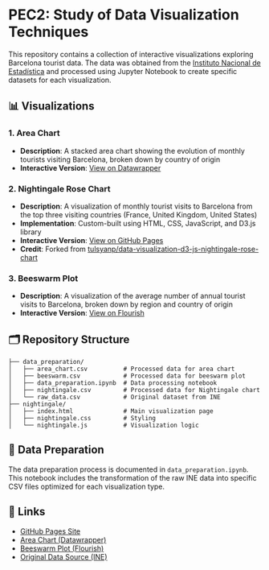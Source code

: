 # PEC2: Study of Data Visualization Techniques

This repository contains a collection of interactive visualizations exploring Barcelona tourist data. The data was obtained from the <a href="https://www.ine.es/jaxiT3/Tabla.htm?t=52048" target="_blank">Instituto Nacional de Estadística</a> and processed using Jupyter Notebook to create specific datasets for each visualization.

## 📊 Visualizations

### 1. Area Chart
- **Description**: A stacked area chart showing the evolution of monthly tourists visiting Barcelona, broken down by country of origin
- **Interactive Version**: <a href="https://datawrapper.dwcdn.net/hxr40/1/" target="_blank">View on Datawrapper</a>

### 2. Nightingale Rose Chart
- **Description**: A visualization of monthly tourist visits to Barcelona from the top three visiting countries (France, United Kingdom, United States)
- **Implementation**: Custom-built using HTML, CSS, JavaScript, and D3.js library
- **Interactive Version**: <a href="https://tim-thorp.github.io/" target="_blank">View on GitHub Pages</a>
- **Credit**: Forked from <a href="https://github.com/tulsyanp/data-visualization-d3-js-nightingale-rose-chart" target="_blank">tulsyanp/data-visualization-d3-js-nightingale-rose-chart</a>

### 3. Beeswarm Plot
- **Description**: A visualization of the average number of annual tourist visits to Barcelona, broken down by region and country of origin
- **Interactive Version**: <a href="https://public.flourish.studio/visualisation/20216708/" target="_blank">View on Flourish</a>

## 🗂️ Repository Structure

```
├── data_preparation/
│   ├── area_chart.csv          # Processed data for area chart
│   ├── beeswarm.csv            # Processed data for beeswarm plot
│   ├── data_preparation.ipynb  # Data processing notebook
│   ├── nightingale.csv         # Processed data for Nightingale chart
│   └── raw_data.csv            # Original dataset from INE
├── nightingale/
│   ├── index.html              # Main visualization page
│   ├── nightingale.css         # Styling
│   └── nightingale.js          # Visualization logic
```

## 📝 Data Preparation

The data preparation process is documented in `data_preparation.ipynb`. This notebook includes the transformation of the raw INE data into specific CSV files optimized for each visualization type.

## 🔗 Links

- <a href="https://tim-thorp.github.io/" target="_blank">GitHub Pages Site</a>
- <a href="https://datawrapper.dwcdn.net/hxr40/1/" target="_blank">Area Chart (Datawrapper)</a>
- <a href="https://public.flourish.studio/visualisation/20216708/" target="_blank">Beeswarm Plot (Flourish)</a>
- <a href="https://www.ine.es/jaxiT3/Tabla.htm?t=52048" target="_blank">Original Data Source (INE)</a>